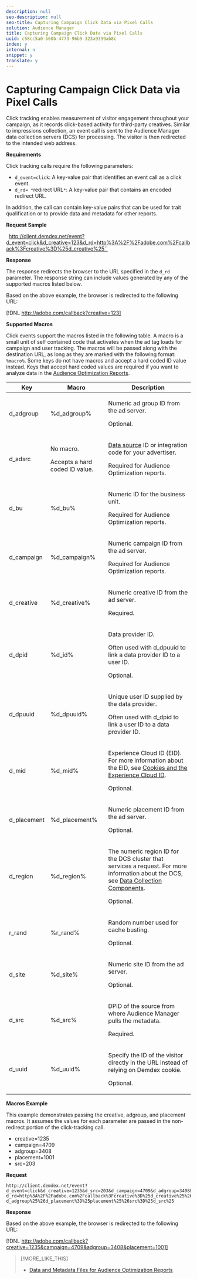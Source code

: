 ```yaml
---
description: null
seo-description: null
seo-title: Capturing Campaign Click Data via Pixel Calls
solution: Audience Manager
title: Capturing Campaign Click Data via Pixel Calls
uuid: c58cc5a0-b60b-4773-96b9-323a9399ab8c
index: y
internal: n
snippet: y
translate: y
---
```


# Capturing Campaign Click Data via Pixel Calls

Click tracking enables measurement of visitor engagement throughout your campaign, as it records click-based activity for third-party creatives. Similar to impressions collection, an event call is sent to the Audience Manager data collection servers (DCS) for processing. The visitor is then redirected to the intended web address.

**Requirements**

Click tracking calls require the following parameters:

* `d_event=click`: A key-value pair that identifies an event call as a click event. 
* `d_rd= *`redirect URL`*`: A key-value pair that contains an encoded redirect URL.

In addition, the call can contain key-value pairs that can be used for trait qualification or to provide data and metadata for other reports.

**Request Sample**

` `http://client.demdex.net/event?d_event=click&d_creative=123&d_rd=http%3A%2F%2Fadobe.com%2Fcallback%3Fcreative%3D%25d_creative%25``

**Response**

The response redirects the browser to the URL specified in the `d_rd` parameter. The response string can include values generated by any of the supported macros listed below.

Based on the above example, the browser is redirected to the following URL:

[!DNL http://adobe.com/callback?creative=123]

**Supported Macros**

Click events support the macros listed in the following table. A macro is a small unit of self contained code that activates when the ad tag loads for campaign and user tracking. The macros will be passed along with the destination URL, as long as they are marked with the following format: `%macro%`. Some keys do not have macros and accept a hard coded ID value instead. Keys that accept hard coded values are required if you want to analyze data in the [Audience Optimization Reports](../../reporting/audience-optimization-reports/audience-optimization-reports.md#concept_D66D2C58493E48BDAFF2F95BBB508946). 

<table id="table_6EB65C3B7D0E49C59AA6C932549E33FC"> 
 <thead> 
  <tr> 
   <th colname="col1" class="entry"> Key </th> 
   <th colname="col02" class="entry"> Macro </th> 
   <th colname="col2" class="entry"> Description </th> 
  </tr> 
 </thead>
 <tbody> 
  <tr> 
   <td colname="col1"> <p> <span class="codeph"> d_adgroup</span> </p> </td> 
   <td colname="col02"> <p> <span class="codeph"> %d_adgroup%</span> </p> </td> 
   <td colname="col2"> <p>Numeric ad group ID from the ad server. </p> <p>Optional. </p> </td> 
  </tr> 
  <tr> 
   <td colname="col1"> <p> <span class="codeph"> d_adsrc</span> </p> </td> 
   <td colname="col02"> <p>No macro. </p> <p>Accepts a hard coded ID value. </p> </td> 
   <td colname="col2"> <p> <a href="../../c_features/datasources-list-and-settings.md#concept_DC7CC030739C436C947078C7877C15AD" format="dita" scope="local"> Data source</a> ID or integration code for your advertiser. </p> <p> Required for <span class="wintitle"> Audience Optimization</span> reports. </p> </td> 
  </tr> 
  <tr> 
   <td colname="col1"> <p> <span class="codeph"> d_bu</span> </p> </td> 
   <td colname="col02"> <p> <span class="codeph"> %d_bu%</span> </p> </td> 
   <td colname="col2"> <p>Numeric ID for the business unit. </p> <p> Required for <span class="wintitle"> Audience Optimization</span> reports. </p> </td> 
  </tr> 
  <tr> 
   <td colname="col1"> <p> <span class="codeph"> d_campaign</span> </p> </td> 
   <td colname="col02"> <p> <span class="codeph"> %d_campaign%</span> </p> </td> 
   <td colname="col2"> <p>Numeric campaign ID from the ad server. </p> <p> Required for <span class="wintitle"> Audience Optimization</span> reports. </p> </td> 
  </tr> 
  <tr> 
   <td colname="col1"> <p> <span class="codeph"> d_creative</span> </p> </td> 
   <td colname="col02"> <p> <span class="codeph"> %d_creative%</span> </p> </td> 
   <td colname="col2"> <p>Numeric creative ID from the ad server. </p> <p>Required. </p> </td> 
  </tr> 
  <tr> 
   <td colname="col1"> <p> <span class="codeph"> d_dpid</span> </p> </td> 
   <td colname="col02"> <p> <span class="codeph"> %d_id%</span> </p> </td> 
   <td colname="col2"> <p>Data provider ID. </p> <p>Often used with <span class="codeph"> d_dpuuid</span> to link a data provider ID to a user ID. </p> <p>Optional. </p> </td> 
  </tr> 
  <tr> 
   <td colname="col1"> <p> <span class="codeph"> d_dpuuid</span> </p> </td> 
   <td colname="col02"> <p> <span class="codeph"> %d_dpuuid%</span> </p> </td> 
   <td colname="col2"> <p>Unique user ID supplied by the data provider. </p> <p>Often used with <span class="codeph"> d_dpid</span> to link a user ID to a data provider ID. </p> </td> 
  </tr> 
  <tr> 
   <td colname="col1"> <p> <span class="codeph"> d_mid</span> </p> </td> 
   <td colname="col02"> <p> <span class="codeph"> %d_mid%</span> </p> </td> 
   <td colname="col2"> <p> <span class="keyword"> Experience Cloud</span> ID (EID). For more information about the EID, see <a href="https://marketing.adobe.com/resources/help/en_US/mcvid/mcvid_cookies.html" format="https" scope="external"> Cookies and the Experience Cloud ID</a>. </p> <p>Optional. </p> </td> 
  </tr> 
  <tr> 
   <td colname="col1"> <p> <span class="codeph"> d_placement</span> </p> </td> 
   <td colname="col02"> <p> <span class="codeph"> %d_placement%</span> </p> </td> 
   <td colname="col2"> <p>Numeric placement ID from the ad server. </p> <p>Optional. </p> </td> 
  </tr> 
  <tr> 
   <td colname="col1"> <p> <span class="codeph"> d_region</span> </p> </td> 
   <td colname="col02"> <p> <span class="codeph"> %d_region%</span> </p> </td> 
   <td colname="col2"> <p>The numeric region ID for the DCS cluster that services a request. For more information about the DCS, see <a href="../../reference/system-components/components-data-collection.md#concept_66CFFEBF5E8B41ED94082D562A93506E" format="dita" scope="local"> Data Collection Components</a>. </p> <p>Optional. </p> </td> 
  </tr> 
  <tr> 
   <td colname="col1"> <p> <span class="codeph"> r_rand</span> </p> </td> 
   <td colname="col02"> <p> <span class="codeph"> %r_rand%</span> </p> </td> 
   <td colname="col2"> <p>Random number used for cache busting. </p> <p>Optional. </p> </td> 
  </tr> 
  <tr> 
   <td colname="col1"> <p> <span class="codeph"> d_site</span> </p> </td> 
   <td colname="col02"> <p> <span class="codeph"> %d_site%</span> </p> </td> 
   <td colname="col2"> <p>Numeric site ID from the ad server. </p> <p>Optional. </p> </td> 
  </tr> 
  <tr> 
   <td colname="col1"> <p> <span class="codeph"> d_src</span> </p> </td> 
   <td colname="col02"> <p> <span class="codeph"> %d_src%</span> </p> </td> 
   <td colname="col2"> <p>DPID of the source from where Audience Manager pulls the metadata. </p> <p>Required. </p> </td> 
  </tr> 
  <tr> 
   <td colname="col1"> <p> <span class="codeph"> d_uuid</span> </p> </td> 
   <td colname="col02"> <p> <span class="codeph"> %d_uuid%</span> </p> </td> 
   <td colname="col2"> <p>Specify the ID of the visitor directly in the URL instead of relying on Demdex cookie. </p> <p>Optional. </p> </td> 
  </tr> 
 </tbody> 
</table>

**Macros Example**

This example demonstrates passing the creative, adgroup, and placement macros. It assumes the values for each parameter are passed in the non-redirect portion of the click-tracking call.

<ul class="simplelist"> 
 <li> <span class="codeph"> creative=1235 </span> </li> 
 <li> <span class="codeph"> campaign=4709 </span> </li> 
 <li> <span class="codeph"> adgroup=3408 </span> </li> 
 <li> <span class="codeph"> placement=1001 </span> </li> 
 <li> <span class="codeph"> src=203 </span> </li> 
</ul>

**Request**

```
http://client.demdex.net/event?d_event=click&d_creative=1235&d_src=203&d_campaign=4709&d_adgroup=3408&d_placement=1001&
d_rd=http%3A%2F%2Fadobe.com%2Fcallback%3Fcreative%3D%25d_creative%25%26campaign%3D%25d_campaign%25%26adgroup%3D%25
d_adgroup%25%26d_placement%3D%25placement%25%26src%3D%25d_src%25
```

**Response**

Based on the above example, the browser is redirected to the following URL:

[!DNL http://adobe.com/callback?creative=1235&campaign=4709&adgroup=3408&placement=1001] 

>[!MORE_LIKE_THIS]
>
>* [Data and Metadata Files for Audience Optimization Reports](metadata-files-intro.md#concept_CD250EF8D3744CC4A722422970886D87)
